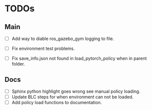 # TODOs

## Main

- [ ] Add way to diable ros_gazebo_gym logging to file.
- [ ] Fix environment test problems.
- [ ] Fix save_info.json not found in load_pytorch_policy when in parent folder.


## Docs

- [ ] Sphinx python highlight goes wrong see manual policy loading.
- [ ] Update BLC steps for when environment can not be loaded.
- [ ] Add policy load functions to documentation.
